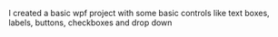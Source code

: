 I created a basic wpf project with some basic controls like text boxes, labels, buttons, checkboxes and drop down
